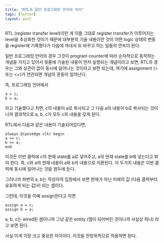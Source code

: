 ```yaml
---
title: "RTL과 일반 프로그래밍 언어의 차이"
tags: [letter]
layout: post
---
```


RTL (register transfer level)이란 게 이름 그대로 register transfer가 이루어지는 level을 추상화한 것이기 때문에 대부분의 기술 내용이란 것이 어떤 logic 상태의 변동을 register에 기록했다가 다음에 꺼내서 또 바꾸고 하는 일들의 연속이 된다. 

일반 프로그래밍 언어의 경우 그것이 program counter에 따라 순차적으로 동작하는 개념을 가지고 있어서 윗줄에 기술된 내용이 먼저 실행되는 개념이라고 보면, RTL의 경우는 그와 상관이 없이 동시에 일어나는 것이라고 보면 되는데, 여기에 assignment (= 또는 <=)가 연관되면 개념의 혼동이 일어난다.

즉, 프로그래밍 언어에서

```
a = c;
b = a;
```
라고 기술했다고 치면, c의 내용이 a로 복사되고 그 다음 a의 내용이 b로 복사되는 것이니까 결과적으로 a, b, c가 모두 c의 내용을 갖게 된다.

RTL에서 다음과 같은 내용이 기술되어있다면,

```
always @(posedge clk) begin
a <= c;
b <= a;
end
```

이것은 이번 클럭에 c의 현재 state를 a로 넣어주고, a의 현재 state를 b에 넣는다고 봐야 한다. 즉, c와 a의 현재 내용이 a와 b의 내용으로 치환된다. 이 두가지 내용은 이번 클럭에 동시에 일어나는 것을 염두에 둔다.

그러니까 좌변의 a, b는 작성자의 입장에서 보면 현재가 아닌 미래의 값 (다음 클럭부터 유효하게 되는 값)이 되는 셈이다. 

그런데, 이것을 아예 assign한다고 치면
```
assign a = c;
assign b = a;
```
a, b, c는 wired된 셈이니까 그냥 같은 entity (땜이 되어버린 것이니까 사실상 하나) 라고 보면 된다. 

사실 이게 가장 크고 중요한 차이이다. 이것을 전방위적으로 적용하면 된다. 
